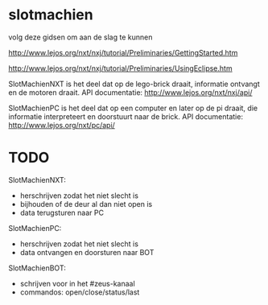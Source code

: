 slotmachien
===========


volg deze gidsen om aan de slag te kunnen

http://www.lejos.org/nxt/nxj/tutorial/Preliminaries/GettingStarted.htm

http://www.lejos.org/nxt/nxj/tutorial/Preliminaries/UsingEclipse.htm


SlotMachienNXT is het deel dat op de lego-brick draait, informatie ontvangt en de motoren draait.
API documentatie: http://www.lejos.org/nxt/nxj/api/


SlotMachienPC is het deel dat op een computer en later op de pi draait, die informatie interpreteert en doorstuurt naar de brick.
API documentatie: http://www.lejos.org/nxt/pc/api/

TODO
====

SlotMachienNXT:
* herschrijven zodat het niet slecht is
* bijhouden of de deur al dan niet open is
* data terugsturen naar PC

SlotMachienPC:
* herschrijven zodat het niet slecht is
* data ontvangen en doorsturen naar BOT

SlotMachienBOT:
* schrijven voor in het #zeus-kanaal
* commandos: open/close/status/last
